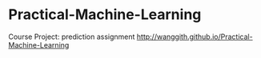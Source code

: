 # Practical-Machine-Learning
Course Project: prediction assignment
http://wanggith.github.io/Practical-Machine-Learning
